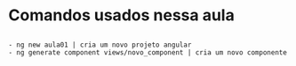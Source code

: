 # Comandos usados nessa aula

##
    - ng new aula01 | cria um novo projeto angular
    - ng generate component views/novo_component | cria um novo componente
